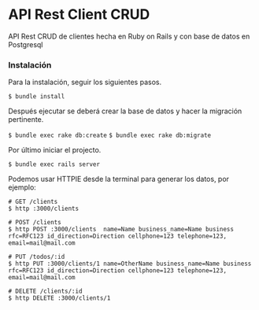 # API Rest Client CRUD

API Rest CRUD de clientes hecha en Ruby on Rails y con base de datos en Postgresql

### Instalación

Para la instalación, seguir los siguientes pasos.

`$ bundle install`

Después ejecutar se deberá crear la base de datos y hacer la migración pertinente.

`$ bundle exec rake db:create`
`$ bundle exec rake db:migrate`

Por último iniciar el projecto.

`$ bundle exec rails server`

Podemos usar HTTPIE desde la terminal para generar los datos, por ejemplo:

```
# GET /clients 
$ http :3000/clients

# POST /clients
$ http POST :3000/clients  name=Name business_name=Name business rfc=RFC123 id_direction=Direction cellphone=123 telephone=123, email=mail@mail.com

# PUT /todos/:id
$ http PUT :3000/clients/1 name=OtherName business_name=Name business rfc=RFC123 id_direction=Direction cellphone=123 telephone=123, email=mail@mail.com

# DELETE /clients/:id
$ http DELETE :3000/clients/1
```

